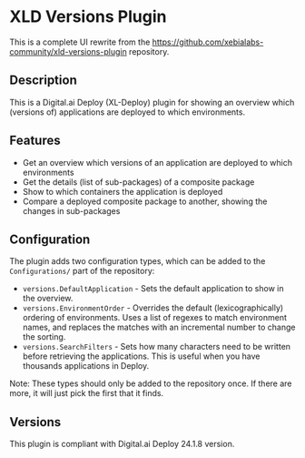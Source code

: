XLD Versions Plugin
===================
This is a complete UI rewrite from the https://github.com/xebialabs-community/xld-versions-plugin repository.

## Description

This is a Digital.ai Deploy (XL-Deploy) plugin for showing an overview which (versions of) applications are deployed to which environments.

## Features

 * Get an overview which versions of an application are deployed to which environments
 * Get the details (list of sub-packages) of a composite package
 * Show to which containers the application is deployed
 * Compare a deployed composite package to another, showing the changes in sub-packages


## Configuration
The plugin adds two configuration types, which can be added to the `Configurations/` part of the repository:

 * `versions.DefaultApplication` - Sets the default application to show in the overview.
 * `versions.EnvironmentOrder` - Overrides the default (lexicographically) ordering of environments. Uses a list of regexes to match environment names, and replaces the matches with an incremental number to change the sorting.
 * `versions.SearchFilters` - Sets how many characters need to be written before retrieving the applications. This is useful when you have thousands applications in Deploy.

Note: These types should only be added to the repository once. If there are more, it will just pick the first that it finds.

## Versions
This plugin is compliant with Digital.ai Deploy 24.1.8 version.